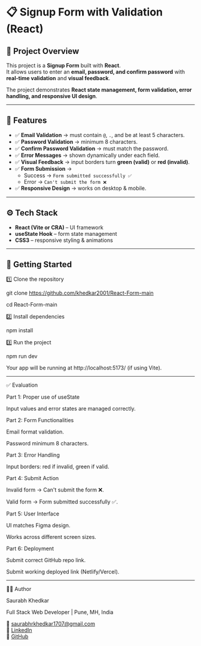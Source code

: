 # 📋 Signup Form with Validation (React)

## 📌 Project Overview
This project is a **Signup Form** built with **React**.  
It allows users to enter an **email, password, and confirm password** with **real-time validation** and **visual feedback**.  

The project demonstrates **React state management, form validation, error handling, and responsive UI design**.  

---

## 🎯 Features
- ✅ **Email Validation** → must contain `@`, `.`, and be at least 5 characters.  
- ✅ **Password Validation** → minimum 8 characters.  
- ✅ **Confirm Password Validation** → must match the password.  
- ✅ **Error Messages** → shown dynamically under each field.  
- ✅ **Visual Feedback** → input borders turn **green (valid)** or **red (invalid)**.  
- ✅ **Form Submission** →  
  - Success → `Form submitted successfully ✅`  
  - Error → `Can't submit the form ❌`  
- ✅ **Responsive Design** → works on desktop & mobile.  


---

## ⚙️ Tech Stack
- **React (Vite or CRA)** – UI framework  
- **useState Hook** – form state management  
- **CSS3** – responsive styling & animations  

---

## 🚀 Getting Started

 1️⃣ Clone the repository


git clone https://github.com/khedkar2001/React-Form-main

cd React-Form-main

 2️⃣ Install dependencies

npm install

 3️⃣ Run the project

npm run dev

Your app will be running at http://localhost:5173/
 (if using Vite).

---

 ✅ Evaluation 

Part 1: Proper use of useState

Input values and error states are managed correctly.

Part 2: Form Functionalities

Email format validation.

Password minimum 8 characters.

Part 3: Error Handling

Input borders: red if invalid, green if valid.

Part 4: Submit Action

Invalid form → Can't submit the form ❌.

Valid form → Form submitted successfully ✅.

Part 5: User Interface

UI matches Figma design.

Works across different screen sizes.

Part 6: Deployment

Submit correct GitHub repo link.

Submit working deployed link (Netlify/Vercel).

---
👨‍💻 Author

Saurabh Khedkar 

Full Stack Web Developer | Pune, MH, India 

📧 saurabhrkhedkar1707@gmail.com  
🔗 [LinkedIn](https://linkedin.com/in/saurabh-khedkar)  
🐙 [GitHub](https://github.com/khedkar2001)  
